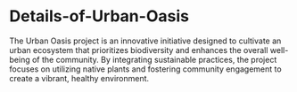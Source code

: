 # Details-of-Urban-Oasis

The Urban Oasis project is an innovative initiative designed to cultivate an urban ecosystem that prioritizes biodiversity and enhances the overall well-being of the community. By integrating sustainable practices, the project focuses on utilizing native plants and fostering community engagement to create a vibrant, healthy environment.
